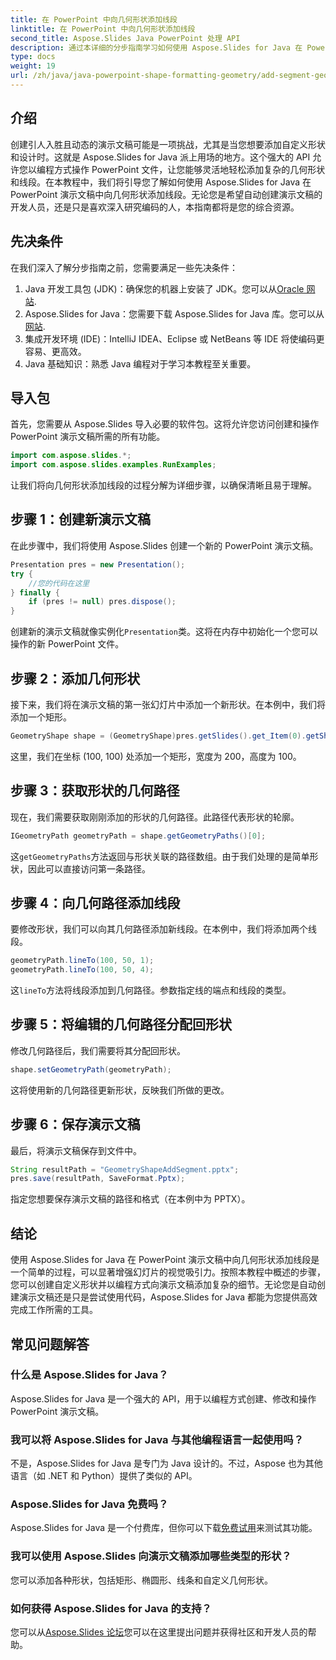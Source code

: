 ```yaml
---
title: 在 PowerPoint 中向几何形状添加线段
linktitle: 在 PowerPoint 中向几何形状添加线段
second_title: Aspose.Slides Java PowerPoint 处理 API
description: 通过本详细的分步指南学习如何使用 Aspose.Slides for Java 在 PowerPoint 演示文稿中向几何形状添加线段。
type: docs
weight: 19
url: /zh/java/java-powerpoint-shape-formatting-geometry/add-segment-geometry-shape-powerpoint/
---
```

## 介绍
创建引人入胜且动态的演示文稿可能是一项挑战，尤其是当您想要添加自定义形状和设计时。这就是 Aspose.Slides for Java 派上用场的地方。这个强大的 API 允许您以编程方式操作 PowerPoint 文件，让您能够灵活地轻松添加复杂的几何形状和线段。在本教程中，我们将引导您了解如何使用 Aspose.Slides for Java 在 PowerPoint 演示文稿中向几何形状添加线段。无论您是希望自动创建演示文稿的开发人员，还是只是喜欢深入研究编码的人，本指南都将是您的综合资源。
## 先决条件
在我们深入了解分步指南之前，您需要满足一些先决条件：
1.  Java 开发工具包 (JDK)：确保您的机器上安装了 JDK。您可以从[Oracle 网站](https://www.oracle.com/java/technologies/javase-downloads.html).
2.  Aspose.Slides for Java：您需要下载 Aspose.Slides for Java 库。您可以从[网站](https://releases.aspose.com/slides/java/).
3. 集成开发环境 (IDE)：IntelliJ IDEA、Eclipse 或 NetBeans 等 IDE 将使编码更容易、更高效。
4. Java 基础知识：熟悉 Java 编程对于学习本教程至关重要。
## 导入包
首先，您需要从 Aspose.Slides 导入必要的软件包。这将允许您访问创建和操作 PowerPoint 演示文稿所需的所有功能。
```java
import com.aspose.slides.*;
import com.aspose.slides.examples.RunExamples;
```
让我们将向几何形状添加线段的过程分解为详细步骤，以确保清晰且易于理解。
## 步骤 1：创建新演示文稿
在此步骤中，我们将使用 Aspose.Slides 创建一个新的 PowerPoint 演示文稿。
```java
Presentation pres = new Presentation();
try {
    //您的代码在这里
} finally {
    if (pres != null) pres.dispose();
}
```
创建新的演示文稿就像实例化`Presentation`类。这将在内存中初始化一个您可以操作的新 PowerPoint 文件。
## 步骤 2：添加几何形状
接下来，我们将在演示文稿的第一张幻灯片中添加一个新形状。在本例中，我们将添加一个矩形。
```java
GeometryShape shape = (GeometryShape)pres.getSlides().get_Item(0).getShapes().addAutoShape(ShapeType.Rectangle, 100, 100, 200, 100);
```
这里，我们在坐标 (100, 100) 处添加一个矩形，宽度为 200，高度为 100。
## 步骤 3：获取形状的几何路径
现在，我们需要获取刚刚添加的形状的几何路径。此路径代表形状的轮廓。
```java
IGeometryPath geometryPath = shape.getGeometryPaths()[0];
```
这`getGeometryPaths`方法返回与形状关联的路径数组。由于我们处理的是简单形状，因此可以直接访问第一条路径。
## 步骤 4：向几何路径添加线段
要修改形状，我们可以向其几何路径添加新线段。在本例中，我们将添加两个线段。
```java
geometryPath.lineTo(100, 50, 1);
geometryPath.lineTo(100, 50, 4);
```
这`lineTo`方法将线段添加到几何路径。参数指定线的端点和线段的类型。
## 步骤 5：将编辑的几何路径分配回形状
修改几何路径后，我们需要将其分配回形状。
```java
shape.setGeometryPath(geometryPath);
```
这将使用新的几何路径更新形状，反映我们所做的更改。
## 步骤 6：保存演示文稿
最后，将演示文稿保存到文件中。
```java
String resultPath = "GeometryShapeAddSegment.pptx";
pres.save(resultPath, SaveFormat.Pptx);
```
指定您想要保存演示文稿的路径和格式（在本例中为 PPTX）。
## 结论
使用 Aspose.Slides for Java 在 PowerPoint 演示文稿中向几何形状添加线段是一个简单的过程，可以显著增强幻灯片的视觉吸引力。按照本教程中概述的步骤，您可以创建自定义形状并以编程方式向演示文稿添加复杂的细节。无论您是自动创建演示文稿还是只是尝试使用代码，Aspose.Slides for Java 都能为您提供高效完成工作所需的工具。
## 常见问题解答
### 什么是 Aspose.Slides for Java？
Aspose.Slides for Java 是一个强大的 API，用于以编程方式创建、修改和操作 PowerPoint 演示文稿。
### 我可以将 Aspose.Slides for Java 与其他编程语言一起使用吗？
不是，Aspose.Slides for Java 是专门为 Java 设计的。不过，Aspose 也为其他语言（如 .NET 和 Python）提供了类似的 API。
### Aspose.Slides for Java 免费吗？
 Aspose.Slides for Java 是一个付费库，但你可以下载[免费试用](https://releases.aspose.com/)来测试其功能。
### 我可以使用 Aspose.Slides 向演示文稿添加哪些类型的形状？
您可以添加各种形状，包括矩形、椭圆形、线条和自定义几何形状。
### 如何获得 Aspose.Slides for Java 的支持？
您可以从[Aspose.Slides 论坛](https://forum.aspose.com/c/slides/11)您可以在这里提出问题并获得社区和开发人员的帮助。